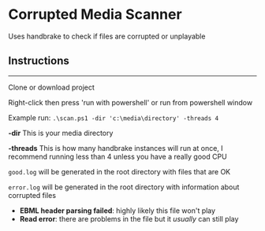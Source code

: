 # Corrupted Media Scanner
Uses handbrake to check if files are corrupted or unplayable

## Instructions
---

Clone or download project

Right-click then press 'run with powershell' or run from powershell window

Example run: `.\scan.ps1 -dir 'c:\media\directory' -threads 4`

<b>-dir</b> This is your media directory

<b>-threads</b> This is how many handbrake instances will run at once, I recommend running less than 4 unless you have a really good CPU

`good.log` will be generated in the root directory with files that are OK

`error.log` will be generated in the root directory with information about corrupted files

- <b>EBML header parsing failed</b>: highly likely this file won't play
- <b>Read error</b>: there are problems in the file but it <i>usually</i> can still play
